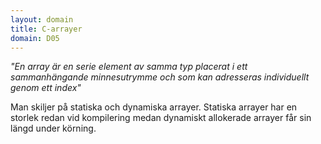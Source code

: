 ```yaml
---
layout: domain
title: C-arrayer
domain: D05
---
```


_"En array är en serie element av samma typ placerat i ett sammanhängande minnesutrymme och som kan adresseras individuellt genom ett index"_

Man skiljer på statiska och dynamiska arrayer. Statiska arrayer har en storlek redan vid kompilering medan dynamiskt allokerade arrayer får sin längd under körning.